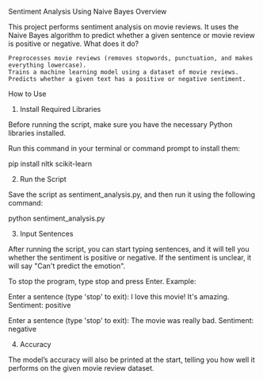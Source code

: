 Sentiment Analysis Using Naive Bayes
Overview

This project performs sentiment analysis on movie reviews. It uses the Naive Bayes algorithm to predict whether a given sentence or movie review is positive or negative.
What does it do?

    Preprocesses movie reviews (removes stopwords, punctuation, and makes everything lowercase).
    Trains a machine learning model using a dataset of movie reviews.
    Predicts whether a given text has a positive or negative sentiment.

How to Use
1. Install Required Libraries

Before running the script, make sure you have the necessary Python libraries installed.

Run this command in your terminal or command prompt to install them:

pip install nltk scikit-learn

2. Run the Script

Save the script as sentiment_analysis.py, and then run it using the following command:

python sentiment_analysis.py

3. Input Sentences

After running the script, you can start typing sentences, and it will tell you whether the sentiment is positive or negative. If the sentiment is unclear, it will say "Can't predict the emotion".

To stop the program, type stop and press Enter.
Example:

Enter a sentence (type 'stop' to exit): I love this movie! It's amazing.
Sentiment: positive

Enter a sentence (type 'stop' to exit): The movie was really bad.
Sentiment: negative

4. Accuracy

The model’s accuracy will also be printed at the start, telling you how well it performs on the given movie review dataset.
